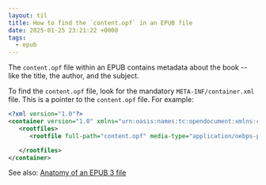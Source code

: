 ```yaml
---
layout: til
title: How to find the `content.opf` in an EPUB file
date: 2025-01-25 23:21:22 +0000
tags:
  - epub
---
```

The `content.opf` file within an EPUB contains metadata about the book -- like the title, the author, and the subject.

To find the `content.opf` file, look for the mandatory `META-INF/container.xml` file.
This is a pointer to the `content.opf` file.
For example:

```xml
<?xml version="1.0"?>
<container version="1.0" xmlns="urn:oasis:names:tc:opendocument:xmlns:container">
   <rootfiles>
      <rootfile full-path="content.opf" media-type="application/oebps-package+xml"/>

   </rootfiles>
</container>
```
    
See also: [Anatomy of an EPUB 3 file](https://www.edrlab.org/open-standards/anatomy-of-an-epub-3-file/)
